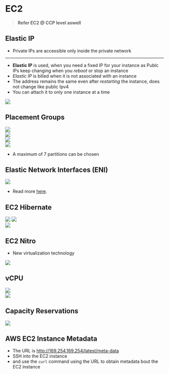 # EC2
>  **Refer EC2 @ CCP level aswell**
## Elastic IP

- Private IPs are accessible only inside the private network
---
- **Elastic IP** is used, when you need a fixed IP for your instance as Publc IPs keep changing when you _reboot_ or stop an instance
- _Elastic IP_ is billed when it is not associated with an instance
- The address remains the same even after _restarting_ the instance, does not change like public Ipv4
- You can attach it to only one instance at a time

![](img/eip.png)  

## Placement Groups
![](img/pg1.png)  
![](img/cluster.png)  
![](img/spread.png)  
![](img/partition.png)  
* A maximum of 7 partitions can be chosen 

## Elastic Network Interfaces (ENI)
![](img/eni.png)  
* Read more [here](https://aws.amazon.com/blogs/aws/new-elastic-network-interfaces-in-the-virtual-private-cloud/).

## EC2 Hibernate
![](img/hb1.png)
![](img/hb2.png)  
![](img/hb3.png)  

## EC2 Nitro
* New virtualization technology

![](img/nitro.png)  

## vCPU
![](img/vcpu.png)  
![](img/vvcpu.png)  

## Capacity Reservations

![](img/cap.png)  

## AWS EC2 Instance Metadata

* The URL is http://169.254.169.254/latest/meta-data
* SSH into the EC2 instance
* and use the `curl` command using the URL to obtain metadata bout the EC2 instance